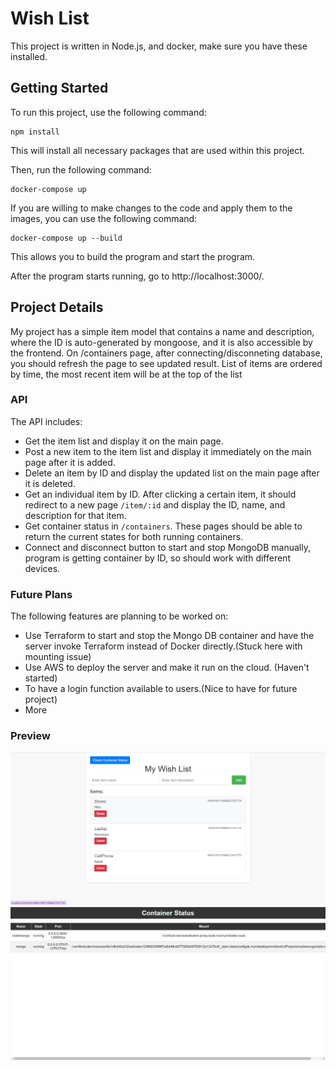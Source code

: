# Wish List

This project is written in Node.js, and docker, make sure you have these installed.

## Getting Started

To run this project, use the following command:

```
npm install
```

This will install all necessary packages that are used within this project.

Then, run the following command:

```
docker-compose up
```

If you are willing to make changes to the code and apply them to the images, you can use the following command:

```
docker-compose up --build
```

This allows you to build the program and start the program.

After the program starts running, go to http://localhost:3000/.

## Project Details

My project has a simple item model that contains a name and description, where the ID is auto-generated by mongoose, and it is also accessible by the frontend.
On /containers page, after connecting/disconneting database, you should refresh the page to see updated result.
List of items are ordered by time, the most recent item will be at the top of the list

### API

The API includes:

- Get the item list and display it on the main page.
- Post a new item to the item list and display it immediately on the main page after it is added.
- Delete an item by ID and display the updated list on the main page after it is deleted.
- Get an individual item by ID. After clicking a certain item, it should redirect to a new page `/item/:id` and display the ID, name, and description for that item.
- Get container status in `/containers`. These pages should be able to return the current states for both running containers.
- Connect and disconnect button to start and stop MongoDB manually, program is getting container by ID, so should work with different devices.

### Future Plans

The following features are planning to be worked on:

- Use Terraform to start and stop the Mongo DB container and have the server invoke Terraform instead of Docker directly.(Stuck here with mounting issue)
- Use AWS to deploy the server and make it run on the cloud. (Haven't started)
- To have a login function available to users.(Nice to have for future project)
- More

### Preview

![Preview image](preview.png "Preview image")
![Container image](container.png "Container image")
